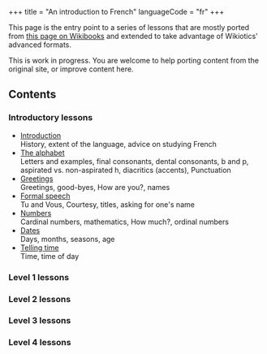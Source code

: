 +++
title = "An introduction to French"
languageCode = "fr"
+++

This page is the entry point to a series of lessons that are mostly
ported from [this page on
Wikibooks](https://en.wikibooks.org/wiki/French) and extended to take
advantage of Wikiotics' advanced formats.

This is work in progress. You are welcome to help porting content from
the original site, or improve content here.

## Contents

### Introductory lessons

  - [Introduction](/fr/fr/An_introduction_to_French/Lessons/Introduction)  
    History, extent of the language, advice on studying French
  - [The
    alphabet](/fr/fr/An_introduction_to_French/Lessons/The_alphabet)  
    Letters and examples, final consonants, dental consonants, b and p,
    aspirated vs. non-aspirated h, diacritics (accents), Punctuation
  - [Greetings](/fr/fr/An_introduction_to_French/Lessons/Greetings)  
    Greetings, good-byes, How are you?, names
  - [Formal
    speech](/fr/fr/An_introduction_to_French/Lessons/Formal_speech)  
    Tu and Vous, Courtesy, titles, asking for one's name
  - [Numbers](/fr/fr/An_introduction_to_French/Lessons/Numbers)  
    Cardinal numbers, mathematics, How much?, ordinal numbers
  - [Dates](/fr/fr/An_introduction_to_French/Lessons/Dates)  
    Days, months, seasons, age
  - [Telling
    time](/fr/fr/An_introduction_to_French/Lessons/Telling_time)  
    Time, time of day

### Level 1 lessons

### Level 2 lessons

### Level 3 lessons

### Level 4 lessons
